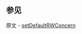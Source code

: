## 参见

原文 - [setDefaultRWConcern]( https://docs.mongodb.com/manual/reference/command/setDefaultRWConcern/ )

